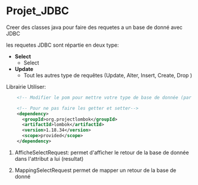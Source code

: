 # Projet_JDBC
Creer des classes java pour faire des requetes a un base de donné avec JDBC

les requetes JDBC sont répartie en deux type:
- **Select**
  - Select 
- **Update**
  - Tout les autres type de requêtes (Update, Alter, Insert, Create, Drop )

Librairie Utiliser:
````xml
    <!-- Modifier le pom pour mettre votre type de base de donnée (par défault mariadb est dedans -->

    <!-- Pour ne pas faire les getter et setter-->
    <dependency>
      <groupId>org.projectlombok</groupId>
      <artifactId>lombok</artifactId>
      <version>1.18.34</version>
      <scope>provided</scope>
    </dependency>
````

1. AfficheSelectRequest:
permet d'afficher le retour de la base de donnée dans l'attribut a lui (resultat)

2. MappingSelectRequest
permet de mapper un retour de la base de donné